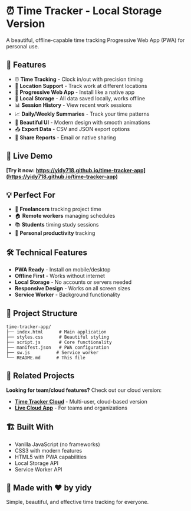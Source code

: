 # ⏰ Time Tracker - Local Storage Version

A beautiful, offline-capable time tracking Progressive Web App (PWA) for personal use.

## 🌟 Features

- ⏰ **Time Tracking** - Clock in/out with precision timing
- 📍 **Location Support** - Track work at different locations  
- 📱 **Progressive Web App** - Install like a native app
- 💾 **Local Storage** - All data saved locally, works offline
- 📊 **Session History** - View recent work sessions
- 📈 **Daily/Weekly Summaries** - Track your time patterns
- 🎨 **Beautiful UI** - Modern design with smooth animations
- 📤 **Export Data** - CSV and JSON export options
- 📧 **Share Reports** - Email or native sharing

## 🚀 Live Demo

**[Try it now: https://yidy718.github.io/time-tracker-app](https://yidy718.github.io/time-tracker-app)**

## 💡 Perfect For

- 👤 **Freelancers** tracking project time
- 🏠 **Remote workers** managing schedules  
- 📚 **Students** timing study sessions
- 🔧 **Personal productivity** tracking

## 🛠️ Technical Features

- **PWA Ready** - Install on mobile/desktop
- **Offline First** - Works without internet
- **Local Storage** - No accounts or servers needed
- **Responsive Design** - Works on all screen sizes
- **Service Worker** - Background functionality

## 📁 Project Structure

```
time-tracker-app/
├── index.html      # Main application
├── styles.css      # Beautiful styling  
├── script.js       # Core functionality
├── manifest.json   # PWA configuration
├── sw.js          # Service worker
└── README.md      # This file
```

## 🎯 Related Projects

**Looking for team/cloud features?** Check out our cloud version:
- **[Time Tracker Cloud](https://github.com/yidy718/time-tracker-cloud)** - Multi-user, cloud-based version
- **[Live Cloud App](https://time-tracker-cloud.vercel.app)** - For teams and organizations

## 🏗️ Built With

- Vanilla JavaScript (no frameworks)
- CSS3 with modern features
- HTML5 with PWA capabilities
- Local Storage API
- Service Worker API

## 💝 Made with ❤️ by yidy

Simple, beautiful, and effective time tracking for everyone.